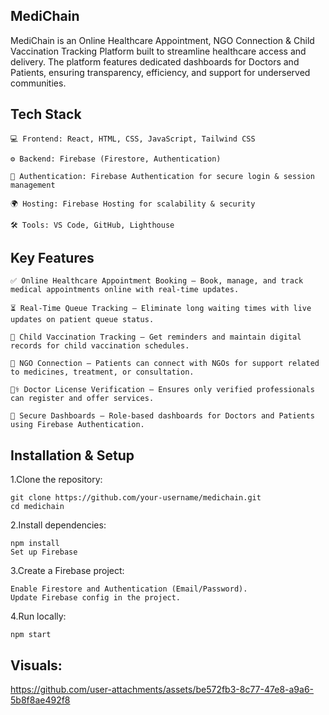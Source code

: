 
## MediChain

MediChain is an Online Healthcare Appointment, NGO Connection & Child Vaccination Tracking Platform built to streamline healthcare access and delivery. The platform features dedicated dashboards for Doctors and Patients, ensuring transparency, efficiency, and support for underserved communities.
## Tech Stack 
    💻 Frontend: React, HTML, CSS, JavaScript, Tailwind CSS

    ⚙️ Backend: Firebase (Firestore, Authentication)

    🔐 Authentication: Firebase Authentication for secure login & session management

    🌍 Hosting: Firebase Hosting for scalability & security

    🛠️ Tools: VS Code, GitHub, Lighthouse

## Key Features
    ✅ Online Healthcare Appointment Booking – Book, manage, and track medical appointments online with real-time updates.

    ⏳ Real-Time Queue Tracking – Eliminate long waiting times with live updates on patient queue status.

    👶 Child Vaccination Tracking – Get reminders and maintain digital records for child vaccination schedules.

    🤝 NGO Connection – Patients can connect with NGOs for support related to medicines, treatment, or consultation.

    🧑‍⚕️ Doctor License Verification – Ensures only verified professionals can register and offer services.

    🔐 Secure Dashboards – Role-based dashboards for Doctors and Patients using Firebase Authentication.

## Installation & Setup

1.Clone the repository:

    git clone https://github.com/your-username/medichain.git
    cd medichain

2.Install dependencies:

    npm install
    Set up Firebase

3.Create a Firebase project:

    Enable Firestore and Authentication (Email/Password).
    Update Firebase config in the project.

4.Run locally:

    npm start

## Visuals:

https://github.com/user-attachments/assets/be572fb3-8c77-47e8-a9a6-5b8f8ae492f8

